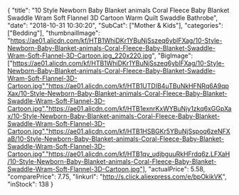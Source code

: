 {
	"title": "10 Style Newborn Baby Blanket animals Coral Fleece Baby Blanket Swaddle Wram Soft Flannel 3D Cartoon Warm Quilt Swaddle Bathrobe",
	"date": "2018-10-31 10:30:20",
	"SubCat": ["Mother & Kids"],
	"categories": ["Bedding"],
	"thumbnailImage": "https://ae01.alicdn.com/kf/HTB1WhiDKr1YBuNjSszeq6yblFXag/10-Style-Newborn-Baby-Blanket-animals-Coral-Fleece-Baby-Blanket-Swaddle-Wram-Soft-Flannel-3D-Cartoon.jpg_220x220.jpg",
	"BigImage": ["https://ae01.alicdn.com/kf/HTB1WhiDKr1YBuNjSszeq6yblFXag/10-Style-Newborn-Baby-Blanket-animals-Coral-Fleece-Baby-Blanket-Swaddle-Wram-Soft-Flannel-3D-Cartoon.jpg","https://ae01.alicdn.com/kf/HTB1UTDIB4uTBuNkHFNRq6A9qpXax/10-Style-Newborn-Baby-Blanket-animals-Coral-Fleece-Baby-Blanket-Swaddle-Wram-Soft-Flannel-3D-Cartoon.jpg","https://ae01.alicdn.com/kf/HTB1exnrKxWYBuNjy1zkq6xGGpXax/10-Style-Newborn-Baby-Blanket-animals-Coral-Fleece-Baby-Blanket-Swaddle-Wram-Soft-Flannel-3D-Cartoon.jpg","https://ae01.alicdn.com/kf/HTB1HSBGKr5YBuNjSspoq6zeNFXaB/10-Style-Newborn-Baby-Blanket-animals-Coral-Fleece-Baby-Blanket-Swaddle-Wram-Soft-Flannel-3D-Cartoon.jpg","https://ae01.alicdn.com/kf/HTB1qv_udjbguuRkHFrdq6z.LFXaH/10-Style-Newborn-Baby-Blanket-animals-Coral-Fleece-Baby-Blanket-Swaddle-Wram-Soft-Flannel-3D-Cartoon.jpg"],
	"actualPrice": 5.58,
	"comparePrice": 7.75,
	"linkurl": "http://s.click.aliexpress.com/e/bpOkikVK",
	"inStock": 138
}
